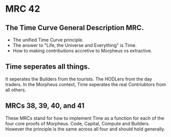 # MRC 42

## The Time Curve General Description MRC.
- The unified Time Curve principle. 
- The answer to "Life, the Universe and Everything" is Time.
- How to making contributions accretive to Morpheus vs extractive. 

## Time seperates all things. 
It seperates the Builders from the tourists. The HODLers from the day traders. 
In the Morpheus context, Time seperates the real Contriubtors from all others.

## MRCs 38, 39, 40, and 41 
These MRCs stand for how to implement Time as a function for each of the four core proofs of Morpheus. 
Code, Capital, Compute and Builders. However the principle is the same across all four and should hold generally.
